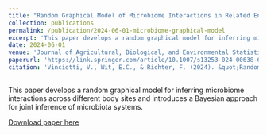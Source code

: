 ```yaml
---
title: "Random Graphical Model of Microbiome Interactions in Related Environments"
collection: publications
permalink: /publication/2024-06-01-microbiome-graphical-model
excerpt: 'This paper develops a random graphical model for inferring microbiome interactions across different body sites and introduces a Bayesian approach for joint inference of microbiota systems.'
date: 2024-06-01
venue: 'Journal of Agricultural, Biological, and Environmental Statistics'
paperurl: 'https://link.springer.com/article/10.1007/s13253-024-00638-6'
citation: 'Vinciotti, V., Wit, E.C., & Richter, F. (2024). &quot;Random Graphical Model of Microbiome Interactions in Related Environments.&quot; <i>Journal of Agricultural, Biological, and Environmental Statistics</i>.'
---
```

This paper develops a random graphical model for inferring microbiome interactions across different body sites and introduces a Bayesian approach for joint inference of microbiota systems.

[Download paper here](https://link.springer.com/article/10.1007/s13253-024-00638-6)


